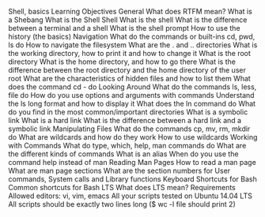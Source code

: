 Shell, basics
Learning Objectives
General
What does RTFM mean?
What is a Shebang
What is the Shell
Shell
What is the shell
What is the difference between a terminal and a shell
What is the shell prompt
How to use the history (the basics)
Navigation
What do the commands or built-ins cd, pwd, ls do
How to navigate the filesystem
What are the . and .. directories
What is the working directory, how to print it and how to change it
What is the root directory
What is the home directory, and how to go there
What is the difference between the root directory and the home directory of the user root
What are the characteristics of hidden files and how to list them
What does the command cd - do
Looking Around
What do the commands ls, less, file do
How do you use options and arguments with commands
Understand the ls long format and how to display it
What does the ln command do
What do you find in the most common/important directories
What is a symbolic link
What is a hard link
What is the difference between a hard link and a symbolic link
Manipulating Files
What do the commands cp, mv, rm, mkdir do
What are wildcards and how do they work
How to use wildcards
Working with Commands
What do type, which, help, man commands do
What are the different kinds of commands
What is an alias
When do you use the command help instead of man
Reading Man Pages
How to read a man page
What are man page sections
What are the section numbers for User commands, System calls and Library functions
Keyboard Shortcuts for Bash
Common shortcuts for Bash
LTS
What does LTS mean?
Requirements
Allowed editors: vi, vim, emacs
All your scripts tested on Ubuntu 14.04 LTS
All scripts should be exactly two lines long ($ wc -l file should print 2)